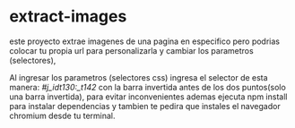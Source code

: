 # extract-images
este proyecto extrae imagenes de una pagina en especifico pero podrias colocar tu propia url para personalizarla y cambiar los parametros (selectores),

Al ingresar los parametros (selectores css) ingresa el selector de esta manera:
*#j_idt130\:_t142* con la barra invertida antes de los dos puntos(solo una barra invertida), para evitar inconvenientes
ademas ejecuta npm install para instalar dependencias y tambien te pedira que instales el navegador chromium desde tu terminal.
